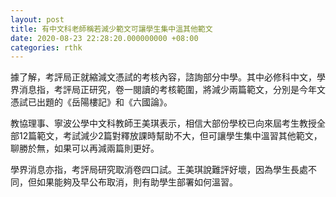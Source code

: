 ```yaml
---
layout: post
title: 有中文科老師稱若減少範文可讓學生集中溫其他範文
date: 2020-08-23 22:28:20.000000000 +08:00
categories: rthk
---
```


據了解，考評局正就縮減文憑試的考核內容，諮詢部分中學。其中必修科中文，學界消息指，考評局正研究，卷一閱讀的考核範圍，將減少兩篇範文，分別是今年文憑試已出題的《岳陽樓記》和《六國論》。

教協理事、寧波公學中文科教師王美琪表示，相信大部份學校已向來屆考生教授全部12篇範文，考試減少2篇對釋放課時幫助不大，但可讓學生集中溫習其他範文，聊勝於無，如果可以再減兩篇則更好。

學界消息亦指，考評局研究取消卷四口試。王美琪說難評好壞，因為學生長處不同，但如果能夠及早公布取消，則有助學生部署如何溫習。
